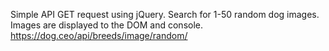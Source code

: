 Simple API GET request using jQuery. Search for 1-50 random dog images. Images are displayed to the DOM and console. https://dog.ceo/api/breeds/image/random/
